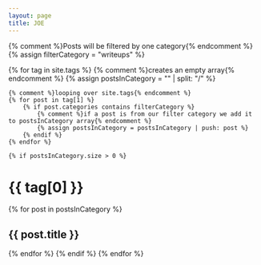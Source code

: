 ```yaml
---
layout: page
title: JOE
---
```


{% comment %}Posts will be filtered by one category{% endcomment %}
{% assign filterCategory = "writeups" %}

{% for tag in site.tags %}
    {% comment %}creates an empty array{% endcomment %}
    {% assign postsInCategory = "" | split: "/" %}

    {% comment %}looping over site.tags{% endcomment %}
    {% for post in tag[1] %}
        {% if post.categories contains filterCategory %}
            {% comment %}if a post is from our filter category we add it to postsInCategory array{% endcomment %}
            {% assign postsInCategory = postsInCategory | push: post %}
        {% endif %}
    {% endfor %}

    {% if postsInCategory.size > 0 %}
<h1>{{ tag[0] }}</h2>
        {% for post in postsInCategory %}
            <h2><a href="{{ site.baseurl }}{{ post.url }}"></a>{{ post.title }}</h2>
        {% endfor %}
    {% endif %}
{% endfor %}
